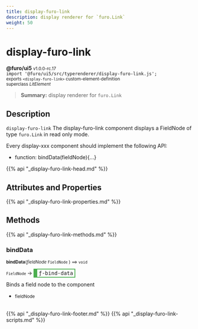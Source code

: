 ```yaml
---
title: display-furo-link
description: display renderer for `furo.Link`
weight: 50
---
```


# display-furo-link
**@furo/ui5** <small>v1.0.0-rc.17</small>
<br>`import '@furo/ui5/src/typerenderer/display-furo-link.js';`<small>
<br>exports `<display-furo-link>` custom-element-definition
<br>superclass *LitElement*</small>

> **Summary:** display renderer for `furo.Link`

## Description

`display-furo-link`
The display-furo-link component displays a FieldNode of type `furo.Link` in read only mode.

Every display-xxx component should implement the following API:
- function: bindData(fieldNode){...}

{{% api "_display-furo-link-head.md" %}}

## Attributes and Properties
{{% api "_display-furo-link-properties.md" %}}




## Methods
{{% api "_display-furo-link-methods.md" %}}


### **bindData**
<small>**bindData**(*fieldNode* `FieldNode` ) ⟹ `void`</small>

<small>`FieldNode` </small> →
<span  style="border-width:2px 2px 2px 10px; border-style: solid;border-color:  rgb(76, 175, 80);font-family:monospace; padding:2px 4px;">ƒ-bind-data</span>

Binds a field node to the component

- <small>fieldNode </small>
<br><br>




{{% api "_display-furo-link-footer.md" %}}
{{% api "_display-furo-link-scripts.md" %}}
